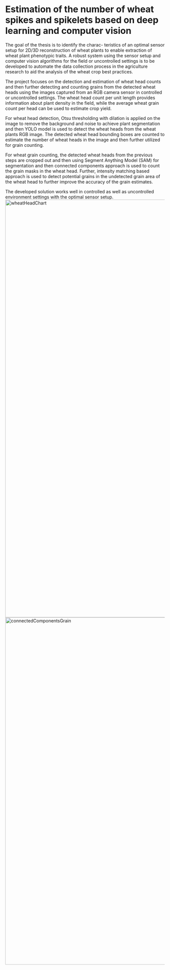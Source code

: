 # Estimation of the number of wheat spikes and spikelets based on deep learning and computer vision
The goal of the thesis is to identify the charac- teristics of an optimal sensor setup for 2D/3D reconstruction of wheat plants to enable extraction of wheat plant phenotypic traits. A robust system using the sensor setup and computer vision algorithms for the field or uncontrolled settings is to be developed to automate the data collection process in the agriculture research to aid the analysis of the wheat crop best practices.

The project focuses on the detection and estimation of wheat head counts and then further detecting and counting grains from the detected wheat heads using the images captured from an RGB camera sensor in controlled or uncontrolled settings. The wheat head count per unit length provides information about plant density in the field, while the average wheat grain count per head can be used to estimate crop yield.

For wheat head detection, Otsu thresholding with dilation is applied on the image to remove the background and noise to achieve plant segmentation and then YOLO model is used to detect the wheat heads from the wheat plants RGB image. The detected wheat head bounding boxes are counted to estimate the number of wheat heads in the image and then further utilized for grain counting.

For wheat grain counting, the detected wheat heads from the previous steps are cropped out and then using Segment Anything Model (SAM) for segmentation and then connected components approach is used to count the grain masks in the wheat head. Further, intensity matching based approach is used to detect potential grains in the undetected grain area of the wheat head to further improve the accuracy of the grain estimates.

The developed solution works well in controlled as well as uncontrolled environment settings with the optimal sensor setup.
<img width="1321" alt="wheatHeadChart" src="https://github.com/user-attachments/assets/97d69294-f4b7-4abd-96f2-f9941adb4549">
<img width="1098" alt="connectedComponentsGrain" src="https://github.com/user-attachments/assets/09f05eb6-09a2-408b-b781-d975fd615110">
